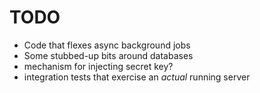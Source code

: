 # TODO

* Code that flexes async background jobs
* Some stubbed-up bits around databases
* mechanism for injecting secret key?
* integration tests that exercise an _actual_ running server
